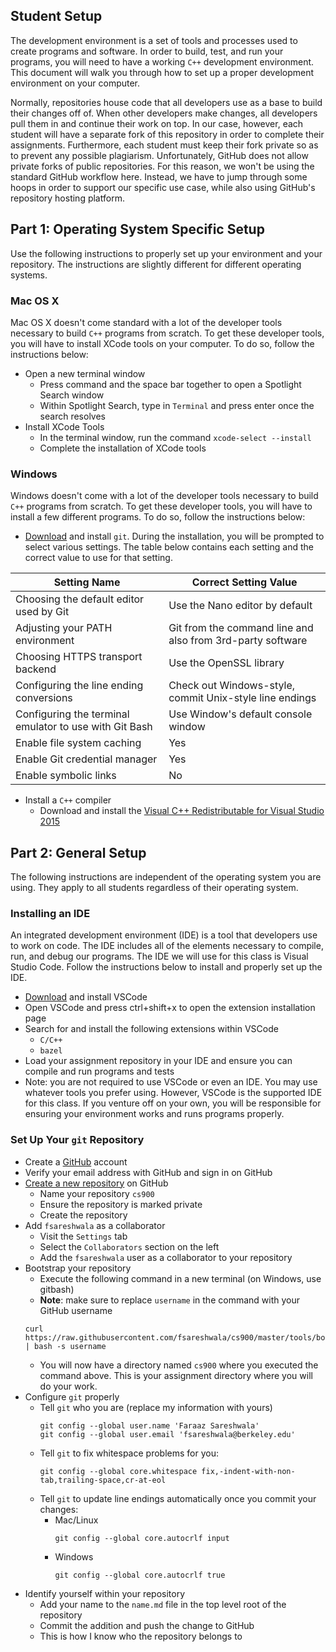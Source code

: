 Student Setup
-------------
The development environment is a set of tools and processes used to create programs and software. In
order to build, test, and run your programs, you will need to have a working `C++` development
environment. This document will walk you through how to set up a proper development environment on
your computer.

Normally, repositories house code that all developers use as a base to build their changes off of.
When other developers make changes, all developers pull them in and continue their work on top.
In our case, however, each student will have a separate fork of this repository in order to complete
their assignments. Furthermore, each student must keep their fork private so as to prevent any
possible plagiarism. Unfortunately, GitHub does not allow private forks of public repositories. For
this reason, we won't be using the standard GitHub workflow here. Instead, we have to jump through
some hoops in order to support our specific use case, while also using GitHub's repository hosting
platform.

Part 1: Operating System Specific Setup
-------------------------------
Use the following instructions to properly set up your environment and your repository. The
instructions are slightly different for different operating systems.

### Mac OS X
Mac OS X doesn't come standard with a lot of the developer tools necessary to build `C++` programs
from scratch. To get these developer tools, you will have to install XCode tools on your computer.
To do so, follow the instructions below:

- Open a new terminal window
  - Press command and the space bar together to open a Spotlight Search window
  - Within Spotlight Search, type in `Terminal` and press enter once the search resolves
- Install XCode Tools
  - In the terminal window, run the command `xcode-select --install`
  - Complete the installation of XCode tools

### Windows
Windows doesn't come with a lot of the developer tools necessary to build `C++` programs from
scratch. To get these developer tools, you will have to install a few different
programs. To do so, follow the instructions below:

- [Download](https://git-scm.com/download/win) and install `git`. During the installation, you will
  be prompted to select various settings. The table below contains each setting and the correct
  value to use for that setting.

| **Setting Name**                                       | **Correct Setting Value**                                  |
| ------------------------------------------------------ | ---------------------------------------------------------- |
| Choosing the default editor used by Git                | Use the Nano editor by default                             |
| Adjusting your PATH environment                        | Git from the command line and also from 3rd-party software |
| Choosing HTTPS transport backend                       | Use the OpenSSL library                                    |
| Configuring the line ending conversions                | Check out Windows-style, commit Unix-style line endings    |
| Configuring the terminal emulator to use with Git Bash | Use Window's default console window                        |
| Enable file system caching                             | Yes                                                        |
| Enable Git credential manager                          | Yes                                                        |
| Enable symbolic links                                  | No                                                         |

- Install a `C++` compiler
  - Download and install the [Visual C++ Redistributable for Visual Studio
    2015](https://www.microsoft.com/en-us/download/details.aspx?id=48145)

Part 2: General Setup
---------------------
The following instructions are independent of the operating system you are using. They apply to all
students regardless of their operating system.

### Installing an IDE
An integrated development environment (IDE) is a tool that developers use to work on code. The IDE includes all of the elements necessary to compile, run, and debug our programs. The IDE we will use for this class is Visual Studio Code. Follow the instructions below to install and properly set up the IDE.

- [Download](https://code.visualstudio.com/Download) and install VSCode
- Open VSCode and press ctrl+shift+x to open the extension installation page
- Search for and install the following extensions within VSCode
  - `C/C++`
  - `bazel`
- Load your assignment repository in your IDE and ensure you can compile and run programs and tests
- Note: you are not required to use VSCode or even an IDE. You may use whatever tools you prefer
  using. However, VSCode is the supported IDE for this class. If you venture off on your own, you
  will be responsible for ensuring your environment works and runs programs properly.

### Set Up Your `git` Repository
- Create a [GitHub](https://github.com/join) account
- Verify your email address with GitHub and sign in on GitHub
- [Create a new repository](https://github.com/new) on GitHub
  - Name your repository `cs900`
  - Ensure the repository is marked private
  - Create the repository
- Add `fsareshwala` as a collaborator
  - Visit the `Settings` tab
  - Select the `Collaborators` section on the left
  - Add the `fsareshwala` user as a collaborator to your repository
- Bootstrap your repository
  - Execute the following command in a new terminal (on Windows, use gitbash)
  - **Note**: make sure to replace `username` in the command with your GitHub username
  ```
  curl https://raw.githubusercontent.com/fsareshwala/cs900/master/tools/bootstrap.sh | bash -s username

  ```
  - You will now have a directory named `cs900` where you executed the command above. This is your
    assignment directory where you will do your work.
- Configure `git` properly
  - Tell `git` who you are (replace my information with yours)
    ```
    git config --global user.name 'Faraaz Sareshwala'
    git config --global user.email 'fsareshwala@berkeley.edu'
    ```
  - Tell `git` to fix whitespace problems for you:
    ```
    git config --global core.whitespace fix,-indent-with-non-tab,trailing-space,cr-at-eol
    ```
  - Tell `git` to update line endings automatically once you commit your changes:
    - Mac/Linux
      ```
      git config --global core.autocrlf input
      ```
    - Windows
      ```
      git config --global core.autocrlf true
      ```
- Identify yourself within your repository
  - Add your name to the `name.md` file in the top level root of the repository
  - Commit the addition and push the change to GitHub
  - This is how I know who the repository belongs to
